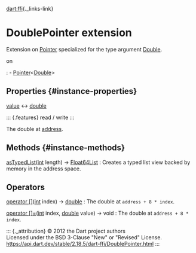 [dart:ffi](../dart-ffi/dart-ffi-library){._links-link}

DoublePointer extension
=======================

Extension on [Pointer](pointer-class) specialized for the type argument
[Double](double-class).

on

:   -   [Pointer](pointer-class)\<[Double](double-class)\>

Properties {#instance-properties}
----------

[value](doublepointer/value) ↔ [double](../dart-core/double-class)

::: {.features}
read / write
:::

The double at [address](pointer/address).

Methods {#instance-methods}
-------

[asTypedList](doublepointer/astypedlist)([int](../dart-core/int-class) length) → [Float64List](../dart-typed_data/float64list-class)
:   Creates a typed list view backed by memory in the address space.

Operators
---------

[operator \[\]](doublepointer/operator_get)([int](../dart-core/int-class) index) → [double](../dart-core/double-class)
:   The double at `address + 8 * index`.

[operator \[\]=](doublepointer/operator_put)([int](../dart-core/int-class) index, [double](../dart-core/double-class) value) → void
:   The double at `address + 8 * index`.

::: {._attribution}
© 2012 the Dart project authors\
Licensed under the BSD 3-Clause \"New\" or \"Revised\" License.\
<https://api.dart.dev/stable/2.18.5/dart-ffi/DoublePointer.html>
:::
